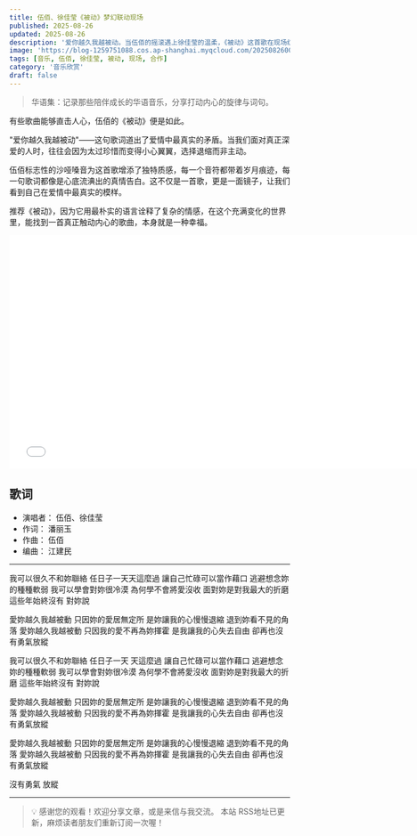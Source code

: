 ```yaml
---
title: 伍佰、徐佳莹《被动》梦幻联动现场
published: 2025-08-26
updated: 2025-08-26
description: '爱你越久我越被动。当伍佰的摇滚遇上徐佳莹的温柔，《被动》这首歌在现场绽放出别样的光芒，那是关于爱情最真实的告白，也是音乐最纯粹的力量。'
image: 'https://blog-1259751088.cos.ap-shanghai.myqcloud.com/20250826002854060.webp?imageSlim'
tags: [音乐, 伍佰, 徐佳莹, 被动, 现场, 合作]
category: '音乐欣赏'
draft: false
---
```


> 华语集：记录那些陪伴成长的华语音乐，分享打动内心的旋律与词句。

有些歌曲能够直击人心，伍佰的《被动》便是如此。

"爱你越久我越被动"——这句歌词道出了爱情中最真实的矛盾。当我们面对真正深爱的人时，往往会因为太过珍惜而变得小心翼翼，选择退缩而非主动。

伍佰标志性的沙哑嗓音为这首歌增添了独特质感，每一个音符都带着岁月痕迹，每一句歌词都像是心底流淟出的真情告白。这不仅是一首歌，更是一面镜子，让我们看到自己在爱情中最真实的模样。

推荐《被动》，因为它用最朴实的语言诠释了复杂的情感，在这个充满变化的世界里，能找到一首真正触动内心的歌曲，本身就是一种幸福。

<iframe width="750" height="420" src="//player.bilibili.com/player.html?isOutside=true&aid=321875534&bvid=BV1mw411a7io&cid=1292905626&p=1" title="Bilibili video player" frameborder="0" allow="accelerometer; autoplay; clipboard-write; encrypted-media; gyroscope; picture-in-picture; web-share" referrerpolicy="strict-origin-when-cross-origin" allowfullscreen></iframe>

## 歌词

- 演唱者： 伍佰、徐佳莹
- 作词： 潘丽玉 
- 作曲： 伍佰
- 编曲： 江建民

---

我可以很久不和妳聯絡
任日子一天天這麼過
讓自己忙碌可以當作藉口
逃避想念妳的種種軟弱
我可以學會對妳很冷漠
為何學不會將愛沒收
面對妳是對我最大的折磨
這些年始終沒有 對妳說

愛妳越久我越被動
只因妳的愛居無定所
是妳讓我的心慢慢退縮
退到妳看不見的角落
愛妳越久我越被動
只因我的愛不再為妳揮霍
是我讓我的心失去自由
卻再也沒有勇氣放縱

我可以很久不和妳聯絡
任日子一天 天這麼過
讓自己忙碌可以當作藉口
逃避想念妳的種種軟弱
我可以學會對妳很冷漠
為何學不會將愛沒收
面對妳是對我最大的折磨
這些年始終沒有 對妳說

愛妳越久我越被動
只因妳的愛居無定所
是妳讓我的心慢慢退縮
退到妳看不見的角落
愛妳越久我越被動
只因我的愛不再為妳揮霍
是我讓我的心失去自由
卻再也沒有勇氣放縱

愛妳越久我越被動
只因妳的愛居無定所
是妳讓我的心慢慢退縮
退到妳看不見的角落
愛妳越久我越被動
只因我的愛不再為妳揮霍
是我讓我的心失去自由
卻再也沒有勇氣放縱

沒有勇氣 放縱

---

> 💡 感谢您的观看！欢迎分享文章，或是来信与我交流。
> 本站 RSS地址已更新，麻烦读者朋友们重新订阅一次喔！